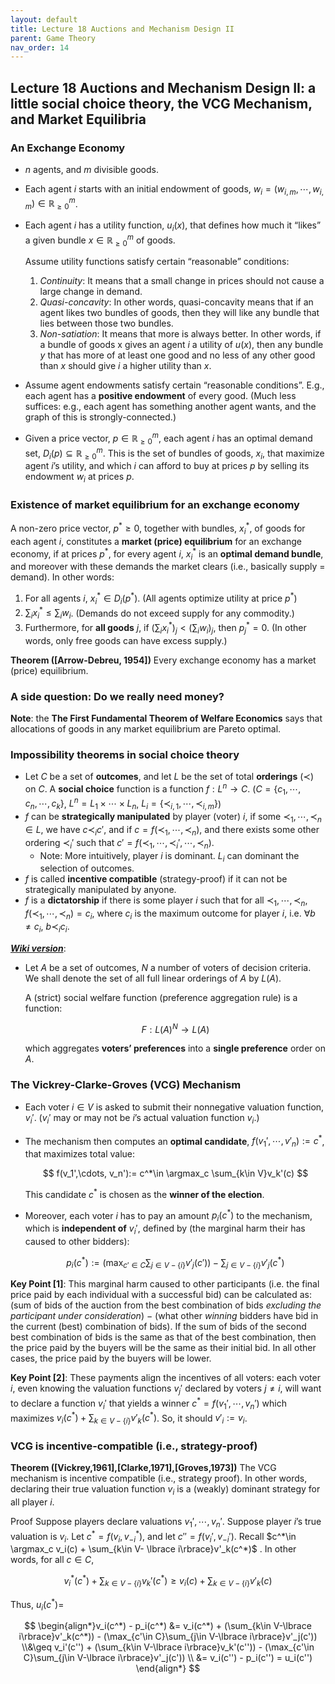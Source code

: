 ```yaml
---
layout: default
title: Lecture 18 Auctions and Mechanism Design II
parent: Game Theory
nav_order: 14
---
```


## Lecture 18 Auctions and Mechanism Design II: a little social choice theory, the VCG Mechanism, and Market Equilibria

### An Exchange Economy

- $n$ agents, and $m$ divisible goods.
- Each agent $i$ starts with an initial endowment of goods, $w_i = (w_{i, m}, \cdots, w_{i, m}) \in \mathbb{R}^{m}_{\geq 0}$.
- Each agent $i$ has a utility function, $u_i(x)$, that defines how much it “likes” a given bundle $x \in \mathbb{R}^m_{\geq 0}$ of goods.
    
    Assume utility functions satisfy certain “reasonable” conditions:
    
    1. *Continuity*: It means that a small change in prices should not cause a large change in demand.
    2. *Quasi-concavity*: In other words, quasi-concavity means that if an agent likes two bundles of goods, then they will like any bundle that lies between those two bundles.
    3. *Non-satiation*: It means that more is always better. In other words, if a bundle of goods x gives an agent $i$ a utility of $u(x)$, then any bundle $y$ that has more of at least one good and no less of any other good than $x$ should give $i$ a higher utility than $x$.
- Assume agent endowments satisfy certain “reasonable conditions”. E.g., each agent has a **positive endowment** of every good. (Much less suffices: e.g., each agent has something another agent wants, and the graph of this is strongly-connected.)
- Given a price vector, $p \in \mathbb{R}^m_{\geq 0}$, each agent $i$ has an optimal demand set, $D_i(p) \subseteq \mathbb{R}^m_{\geq 0}$. This is the set of bundles of goods, $x_i$, that maximize agent $i$’s utility, and which $i$ can afford to buy at prices $p$ by selling its endowment $w_i$ at prices $p$.

### Existence of market equilibrium for an exchange economy

A non-zero price vector, $p^\ast \geq 0$, together with bundles, $x_i^*$, of goods for each agent $i$, constitutes a **market (price) equilibrium** for an exchange economy, if at prices $p^\ast$, for every agent $i$, $x^\ast_i$ is an **optimal demand bundle**, and moreover with these demands the market clears (i.e., basically supply = demand). In other words:

1. For all agents $i$, $x^\ast_i\in D_i(p^\ast)$. (All agents optimize utility at price $p^\ast$)
2. $\sum_ix_i^* \leq \sum_i w_i$. (Demands do not exceed supply for any commodity.)
3. Furthermore, for **all goods** $j$, if $(\sum_ix^\ast_i)_j < (\sum_iw_i)_j$, then $p_j^* = 0$. (In other words, only free goods can have excess supply.)

**Theorem ([Arrow-Debreu, 1954])** Every exchange economy has a market (price) equilibrium.

### A side question: Do we really need money?

**Note**: the **The First Fundamental Theorem of Welfare Economics** says that allocations of goods in any market equilibrium are Pareto optimal.

### Impossibility theorems in social choice theory

- Let $C$ be a set of **outcomes**, and let  $L$ be the set of total **orderings** ($\prec$) on $C$. A **social choice** function is a function $f: L^n\to C$. ($C = \lbrace c_1, \cdots, c_n, \cdots, c_k\rbrace$, $L^n = L_1\times \cdots \times L_n$, $L_i = \lbrace \prec_{i, 1}, \cdots, \prec_{i, m}\rbrace$)
- $f$ can be **strategically manipulated** by player (voter) $i$, if some $\prec_1,\cdots,\prec_n\in L$, we have $c\prec_i c'$, and if $c = f(\prec_1, \cdots, \prec_n)$, and there exists some other ordering $\prec_i'$ such that $c' = f(\prec_1, \cdots, \prec_i', \cdots, \prec_n)$.
    - Note: More intuitively, player $i$ is dominant. $L_i$ can dominant the selection of outcomes.
- $f$ is called **incentive compatible** (strategy-proof) if it can not be strategically manipulated by anyone.
- $f$ is a **dictatorship** if there is some player $i$ such that for all $\prec_1, \cdots, \prec_n$, $f(\prec_1, \cdots, \prec_n) = c_i$, where $c_i$ is the maximum outcome for player $i$, i.e. $\forall b\neq c_i,\ b\prec_i c_i$.

[***Wiki version***](https://en.wikipedia.org/wiki/Arrow%27s_impossibility_theorem#Formal_statement_of_the_theorem):

- Let $A$ be a set of outcomes, $N$ a number of voters of decision criteria. We shall denote the set of all full linear orderings of $A$ by $L(A)$.
    
    A (strict) social welfare function (preference aggregation rule) is a function:
    
    $$
    F: L(A)^N \to L(A)
    $$
    
    which aggregates **voters’ preferences** into a **single preference** order on $A$.
    

### The Vickrey-Clarke-Groves (VCG) Mechanism

- Each voter $i\in V$ is asked to submit their nonnegative valuation function, $v_i'$. ($v_i'$ may or may not be $i$’s actual valuation function $v_i$.)
- The mechanism then computes an **optimal candidate**, $f(v_1', \cdots, v'_n) := c^*$, that maximizes total value:
    
    $$
    f(v_1',\cdots, v_n'):= c^*\in \argmax_c \sum_{k\in V}v_k'(c)
    $$
    
    This candidate $c^*$ is chosen as the **winner of the election**.
    
- Moreover, each voter $i$ has to pay an amount $p_i(c^*)$ to the mechanism, which is **independent of** $v_i'$, defined by (the marginal harm their has caused to other bidders):
    
    $$
    p_i(c^*) := (\max_{c'\in C} \sum_{j\in V-\lbrace i\rbrace}v'_j(c')) - \sum_{j\in V-\lbrace i\rbrace}v'_j(c^*)
    $$
    

**Key Point [1]**: This marginal harm caused to other participants (i.e. the final price paid by each individual with a successful bid) can be calculated as: (sum of bids of the auction from the best combination of bids *excluding the participant under consideration*) − (what other *winning* bidders have bid in the current (best) combination of bids). If the sum of bids of the second best combination of bids is the same as that of the best combination, then the price paid by the buyers will be the same as their initial bid. In all other cases, the price paid by the buyers will be lower.

**Key Point [2]**: These payments align the incentives of all voters: each voter $i$, even knowing the valuation functions $v_j'$ declared by voters $j \neq i$, will want to declare a function $v_i'$ that yields a winner $c^* = f(v_1',\cdots, v_n')$ which maximizes $v_i(c^*) + \sum_{k\in V-\lbrace i\rbrace}v'_k(c^*)$. So, it should $v'_i:= v_i$. 

### VCG is incentive-compatible (i.e., strategy-proof)

**Theorem ([Vickrey,1961],[Clarke,1971],[Groves,1973])** The VCG mechanism is incentive compatible (i.e., strategy proof). In other words, declaring their true valuation function $v_i$ is a (weakly) dominant strategy for all player $i$.

Proof Suppose players declare valuations $v_1', \cdots, v_n'$. Suppose player $i$’s true valuation is $v_i$. Let $c^* = f(v_i, v_{-i}^*)$, and let $c''=f(v_i', v_{-i}')$. Recall $c^*\in \argmax_c v_i(c) + \sum_{k\in V- \lbrace i\rbrace}v'_k(c^*)$ . In other words, for all $c\in C$, 

$$
v_i^*(c^*) + \sum_{k\in V-\lbrace i\rbrace}v_k'(c^*) \geq v_i(c) + \sum_{k\in V-\lbrace i\rbrace}v'_k(c)
$$

Thus, $u_i(c^*) =$ 

$$
\begin{align*}v_i(c^*) - p_i(c^*) &= v_i(c^*) + (\sum_{k\in V-\lbrace i\rbrace}v'_k(c^*)) - (\max_{c'\in C}\sum_{j\in V-\lbrace i\rbrace}v'_j(c')) \\&\geq v_i'(c'') + (\sum_{k\in V-\lbrace i\rbrace}v_k'(c'')) - (\max_{c'\in C}\sum_{j\in V-\lbrace i\rbrace}v'_j(c')) \\ &= v_i(c'') - p_i(c'') = u_i(c'') \end{align*}
$$